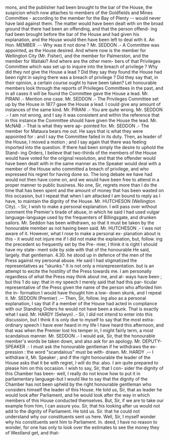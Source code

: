 mons, and the publisher had been brought to the bar of the House, the suspicion which now attaches to members of the Goldfields and Mines Committee - according to the member for the Bay of Plenty -- would never have laid against them. The matter would have been dealt with on the broad ground that there had been an offending, and that the person offend- ing had been brought before the bar of the House and had given his explanation, and the House would then have been left to deal with it. An Hon. MEMBER .-- Why was it not done ? Mr. SEDDON .- A Committee was appointed, as the House desired. And where now is the member for Wellington City (Mr. Fisher), and the member for Palmerston, and the member for Waitaki? And where are the other mem- bers of that Privileges Committee which was set up to inquire into the breach of privilege ? Why did they not give the House a lead ? Did they say they found the House had been right in saying there was a breach of privilege ? Did they say that, in their opinion, a certain course ought to have been taken? Let honourable members look through the reports of Privileges Committees in the past, and in all cases it will be found the Committee gave the House a lead. Mr. PIRANI .- Mention one case. Mr. SEDDON .- The Privileges Committee set up by the House in 1877 gave the House a lead. I could give any amount of instances of the same kind. Mr. PIRANI .- You are quite wrong. Mr. SEDDON .- I am not wrong, and I say it was consistent and within the reference that in this instance the Committee should have given the House the lead. Mr. McNAB .- That is what they were ap- pointed for. Mr. SEDDON .- The member for Mataura bears me out. He says that is what they were appointed for : and I say the Committee failed in its duty. Then, as leader of the House, I moved a motion ; and I say again that there was feeling imported into the question. If there had been simply the desire to uphold the Stand- ing Orders, I believe that two-thirds of the members of the House would have voted for the original resolution, and that the offender would have been dealt with in the same manner as the Speaker would deal with a member of the House who committed a breach of privilege, and who expressed his regret for having done so. The long debate we have had would not then have come on, and we would have been free to attend in a proper manner to public business. No one, Sir, regrets more than I do the time that has been spent and the amount of money that has been wasted on this occasion, but I repeat that when I am attacked I am bound to reply as I have, to maintain the dignity of the House. Mr. HUTCHESON (Wellington City). - Sir, I wish to make a personal explanation. I will pass over without comment the Premier's tirade of abuse, in which he said I had used vulgar language-language used by the frequenters of Billingsgate, and drunken sailors. Mr. Seddon has been withdrawn, so that it must be taken by the honourable member as not having been said. Mr. HUTCHESON .- I was not aware of it. However, what I rose to make a personal ex- planation about is this - it would not injure me if I did not make the explanation, but, follow. ing the precedent so frequently set by the Pre- mier, I think it is right I should have my state- ment side by side with that of the honourable He said, largely. that gentleman. 4.30. he stood up in defence of the men of the Press against my personal abuse. He said I had stigmatized the representatives as "skunks." It is not only a misrepresentation. but is an attempt to excite the hostility of the Press towards me. I am personally regardless of what the Press may think about me, and al- ways have been ; but this 1 do say: that in my speech I merely said that had this par- ticular representative of the Press given the name of the person who afforded him the in- formation I would have thought him a low- down skunk, and I repeat it. Mr. SEDDON (Premier) .-- Then, Sir, follow. ing also as a personal explanation, I say that if a member of the House had acted in compliance with our Standing Orders he would not have been a skunk. That is exactly what I said. Mr. HARDY (Selwyn) .- Sir, I did not intend to enter into this discussion, but I think it is only due to myself to say that the most extra- ordinary speech I have ever heard in my life I have heard this afternoon, and that was when the Premier lost his temper in, I might fairly term, a most scandalous manner. Mr. SEDDON .- I would ask, Sir, that the honourable member's words be taken down, and also ask for an apology. Mr. DEPUTY-SPEAKER .- I must ask the honourable gentleman if he withdraws the ex- pression : the word "scandalous" must be with- drawn. Mr. HARDY .-- I withdraw it, Mr. Speaker ; and if the right honourable the leader of the House asks that it be with regret, I will do tha: also. I am quite prepared to please him on this occasion. I wish to say, Sir, that I con- sider the dignity of this Chamber has been- well, I really do not know how to put it in parliamentary language-but I would like to say that the dignity of the Chamber has not been upheld by the right honourable gentleman who considers himself the leader of this House. He told us, Sir, that as leader he would look after Parliament, and he would look after the way in which members of this House conducted themselves. But, Sir, if we are to take our example from him, I can assure you. Sir, that his looking after us would not add to the dignity of Parliament. He told us. Sir. that he could not understand why our constituents sent us here. Well, Sir, I myself wonder why his constituents sent him to Parliament. In. deed, I have no reason to wonder, for one has only to look over the estimates to see the money they of Westland get, and that- 